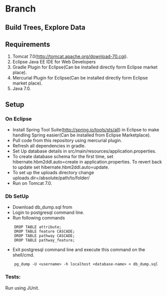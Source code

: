 # Branch #
## Build Trees, Explore Data ##

## Requirements ##
1. Tomcat 7.0(<http://tomcat.apache.org/download-70.cgi>).
2. Eclipse Java EE IDE for Web Developers
3. Gradle Plugin for Eclipse(Can be installed directly form Eclipse market place).
4. Mercurial Plugin for Eclipse(Can be installed directly form Eclipse market place).
4. Java 7.0.

## Setup ##
### On Eclipse ###
* Install Spring Tool Suite(<http://spring.io/tools/sts/all>) in Eclipse to make handling Spring easier(Can be installed from Eclipse Marketplace). 
* Pull code from this repository using mercurial plugin. 
* Refresh all dependencies in gradle. 
* Set Up database details in src/main/resources/application.properties.
* To create database schema for the first time, set hibernate.hbm2ddl.auto=create in application.properties. To revert back to update set hibernate.hbm2ddl.auto=update.
* To set up the uploads directory change uploads.dir=/absolute/path/to/folder/
* Run on Tomcat 7.0. 

### Db SetUp ###
* Download db_dump.sql from <coming soon>
* Login to postgresql command line.
* Run following commands
```
    DROP TABLE attribute;
    DROP TABLE feature CASCADE;
    DROP TABLE pathway CASCADE;
    DROP TABLE pathway_feature;
```
* Exit postgresql command line and execute this command on the shell/cmd.
```
    pg_dump -U <username> -h localhost <database-name> < db_dump.sql
``` 

### Tests: ###
Run using JUnit.